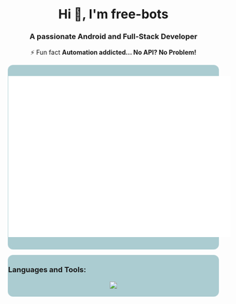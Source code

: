 <div style="
    padding:25px 15px;
    padding-bottom:25px;
    background-image:url('./background.png');
    background-position: center;
    background-repeat: no-repeat;
    background-size: cover;">
    <h1 align="center">Hi 👋, I'm free-bots</h1>
    <h3 align="center">A passionate Android and Full-Stack Developer</h3>
    <p align="center">
        ⚡ Fun fact <strong>Automation addicted... No API? No Problem!</strong>
    </p>
    <div align="center">
        <div style="
            padding-top:10px;
            padding-bottom:10px;
            max-width:600px;
            backdrop-filter: blur(7px) saturate(200%);
            -webkit-backdrop-filter: blur(7px) saturate(200%);
            background-color: rgba(26, 118, 132, 0.36);
            border-radius: 12px;
            border: 1px solid rgba(255, 255, 255, 0.125);
            ">
            <p align="center">
                <img
                style="
                background:transparent;
                max-width:498px;
                "
                src="./github-metrics.svg"/>
            </p>
        </div>
    </div>
    <div style="margin:12px"></div>
    <div align="center">
        <div style="
            max-width:600px;
            backdrop-filter: blur(7px) saturate(200%);
            -webkit-backdrop-filter: blur(7px) saturate(200%);
            background-color: rgba(26, 118, 132, 0.36);
            border-radius: 12px;
            border: 1px solid rgba(255, 255, 255, 0.125);
            ">
            <h3 
            style="max-width:498px;"
            align="left">
                Languages and Tools:
            </h3>
            <p align="center">
                <img 
                style="
                background:transparent;
                max-width:498px;
                " 
                src="https://skillicons.dev/icons?i=androidstudio,angular,bash,bootstrap,cs,css,docker,dotnet,electron,fastapi,firebase,git,github,go,gulp,hibernate,html,java,js,jest,kotlin,linux,nestjs,nodejs,php,postman,py,pytorch,react,reactivex,sass,spring,styledcomponents,tailwind,ts,vite&theme=dark&theme=dark&perline=9" />
            </p>
        </div>
    </div>
</div>
